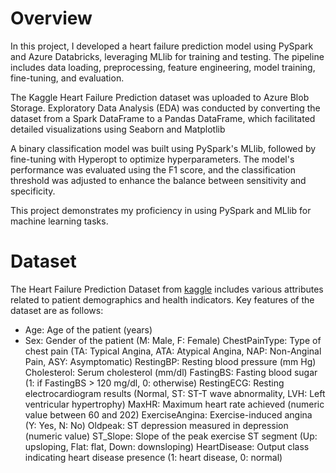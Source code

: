 # Overview
In this project, I developed a heart failure prediction model using PySpark and Azure Databricks, leveraging MLlib for training and testing. The pipeline includes data loading, preprocessing, feature engineering, model training, fine-tuning, and evaluation.

The Kaggle Heart Failure Prediction dataset was uploaded to Azure Blob Storage. Exploratory Data Analysis (EDA) was conducted by converting the dataset from a Spark DataFrame to a Pandas DataFrame, which facilitated detailed visualizations using Seaborn and Matplotlib 

A binary classification model was built using PySpark's MLlib, followed by fine-tuning with Hyperopt to optimize hyperparameters. The model's performance was evaluated using the F1 score, and the classification threshold was adjusted to enhance the balance between sensitivity and specificity.

This project demonstrates my proficiency in using PySpark and MLlib for machine learning tasks.

# Dataset

The Heart Failure Prediction Dataset from [kaggle](https://www.kaggle.com/datasets/fedesoriano/heart-failure-prediction) includes various attributes related to patient demographics and health indicators. Key features of the dataset are as follows:
- Age: Age of the patient (years)
- Sex: Gender of the patient (M: Male, F: Female)
ChestPainType: Type of chest pain (TA: Typical Angina, ATA: Atypical Angina, NAP: Non-Anginal Pain, ASY: Asymptomatic)
RestingBP: Resting blood pressure (mm Hg)
Cholesterol: Serum cholesterol (mm/dl)
FastingBS: Fasting blood sugar (1: if FastingBS > 120 mg/dl, 0: otherwise)
RestingECG: Resting electrocardiogram results (Normal, ST: ST-T wave abnormality, LVH: Left ventricular hypertrophy)
MaxHR: Maximum heart rate achieved (numeric value between 60 and 202)
ExerciseAngina: Exercise-induced angina (Y: Yes, N: No)
Oldpeak: ST depression measured in depression (numeric value)
ST_Slope: Slope of the peak exercise ST segment (Up: upsloping, Flat: flat, Down: downsloping)
HeartDisease: Output class indicating heart disease presence (1: heart disease, 0: normal)
